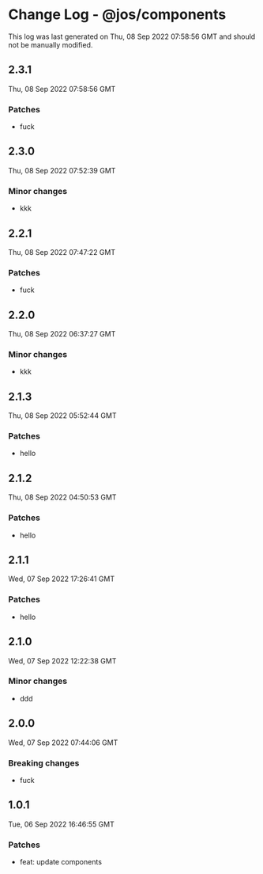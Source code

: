 # Change Log - @jos/components

This log was last generated on Thu, 08 Sep 2022 07:58:56 GMT and should not be manually modified.

## 2.3.1
Thu, 08 Sep 2022 07:58:56 GMT

### Patches

- fuck

## 2.3.0
Thu, 08 Sep 2022 07:52:39 GMT

### Minor changes

- kkk

## 2.2.1
Thu, 08 Sep 2022 07:47:22 GMT

### Patches

- fuck

## 2.2.0
Thu, 08 Sep 2022 06:37:27 GMT

### Minor changes

- kkk

## 2.1.3
Thu, 08 Sep 2022 05:52:44 GMT

### Patches

- hello

## 2.1.2
Thu, 08 Sep 2022 04:50:53 GMT

### Patches

- hello

## 2.1.1
Wed, 07 Sep 2022 17:26:41 GMT

### Patches

- hello

## 2.1.0
Wed, 07 Sep 2022 12:22:38 GMT

### Minor changes

- ddd

## 2.0.0
Wed, 07 Sep 2022 07:44:06 GMT

### Breaking changes

- fuck

## 1.0.1
Tue, 06 Sep 2022 16:46:55 GMT

### Patches

- feat: update components

